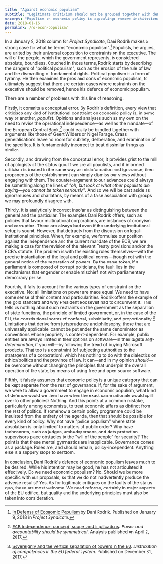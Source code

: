 ```yaml
---
title: "Against economic populism"
subtitle: "Legitimate criticism should not be grouped together with demagogy"
excerpt: "Populism on economic policy is appealing: remove institutional restraints so that the government can act. That is a slippery slope to serfdom."
date: 2018-01-16
permalink: /no-econ-populism/
---
```

In a January 9, 2018 column for *Project Syndicate*, Dani Rodrik makes a strong case for what he terms "economic populism".[^RodrikEconPopulism] Populists, he argues, are united by their universal opposition to constraints on the executive. The will of the people, which the government represents, is considered absolute, boundless. Couched in those terms, Rodrik starts by describing the dangers of "political populism", such as the erosion of the rule of law and the dismantling of fundamental rights. Political populism is a form of tyranny. He then examines the pros and cons of economic populism, to ultimately suggest that there are certain cases where restraints on the executive should be removed, hence his defence of economic populism.

There are a number of problems with this line of reasoning.

Firstly, it commits a conceptual error. By Rodrik's definition, every view that criticises any kind of institutional constraint on economic policy is, in some way or another, *populist*. Opinions and analyses such as my own on the need to revise the operational independence—as well as the mandate—of the European Central Bank,[^ECBReview] could easily be bundled together with arguments like those of Geert Wilders or Nigel Farage. Crass generalisations leave no room for subtlety, deliberation, and examination of the specifics. It is fundamentally incorrect to treat dissimilar things as similar.


Secondly, and drawing from the conceptual error, it provides grist to the mill of apologists of the status quo. If we are all populists, and if informed criticism is treated in the same way as misinformation and ignorance, then proponents of the establishment can simply dismiss our views without engaging with them. The counter-argument to our advances could always be something along the lines of *"oh, but look at what other populists are saying—you cannot be taken seriously"*. And so we will be cast aside as ignoramuses and charlatans, by means of a false association with groups we may profoundly disagree with.

Thirdly, it is analytically incorrect insofar as distinguishing between the general and the particular. The examples Dani Rodrik offers, such as policies that favour multinational corporations, are instances of cronyism and corruption. These are always bad even if the underlying institutional setup is sound. However, that detracts from the discussion on legal-institutional principles. When, for example, we formulate our position against the independence and the current mandate of the ECB, we are making a case for the revision of the relevant Treaty provisions and/or the ECB's statute. The problem is with the existing rules themselves—with the precise instantiation of the legal and political norms—though not with the general notion of the separation of powers. By the same token, if a parliament is composed of corrupt politicians, the fault lies in the mechanisms that engender or enable mischief, not with parliamentary democracy per se.

Fourthly, it fails to account for the various types of constraint on the executive. Not all limitations on power are made equal. We need to have some sense of their content and particularities. Rodrik offers the example of the gold standard and why President Roosevelt had to circumvent it. This tells us nothing about such restraints on the government as the separation of state functions, the principle of limited government, or, in the case of the EU, the constitutional norms of conferral, subsidiarity, and proportionality.[^EUConstitutionSov] Limitations that derive from jurisprudence and philosophy, those that are universally applicable, cannot be put under the same denominator as conventions whose propriety is context-dependent. For example, public entities are always limited in their options on software—in their *digital self-determination*, if you will—by following the trend of buying Microsoft products. That too is a constraint (of subjecting authorities to the stratagems of a corporation), which has nothing to do with the dialectics on ethics/politics and the province of law. It can—and in my opinion *should*—be overcome without changing the principles that underpin the overall operation of the state, by means of using free and open source software.

Fifthly, it falsely assumes that economic policy is a unique category that can be kept separate from the rest of governance. If, for the sake of argument, we were to allow a government to engage in economic populism, what kind of defence would we then have when the exact same rationale would spill over to other policies? Nothing. And this points at a common mistake, particularly among economists, to treat economic affairs as distinct from the rest of politics. If somehow a certain policy programme could be insulated from the entirety of the agenda, then that should be possible for every kind of policy. Why not have "police populism" where state absolutism is 'only limited' to matters of public order? Why have technocrats, such as judges, ombudspersons, and data protection supervisors place obstacles to the "will of the people" for security? The point is that these mental gymnastics are inapplicable. Governance comes as a package. Rules are, and should remain, policy-independent. Anything else is a slippery slope to serfdom.

In conclusion, Dani Rodrik's defence of economic populism leaves much to be desired. While his intention may be good, he has not articulated it effectively. Do we need economic populism? No. Should we be more specific with our proposals, so that we do not inadvertently produce the adverse results? Yes. As for legitimate critiques on the faults of the status quo, these are most welcome. We need reforms, certainly in major aspects of the EU edifice, but quality and the underlying principles must also be taken into consideration.

[^RodrikEconPopulism]: [In Defense of Economic Populism](https://www.project-syndicate.org/commentary/defense-of-economic-populism-by-dani-rodrik-2018-01) by Dani Rodrik. Published on January 9, 2018 in *Project Syndicate*.

[^ECBReview]: [ECB independence: concept, scope, and implications](/ecb-independence-review/). *Power and accountability should be symmetrical*. Analysis published on April 2, 2017.

[^EUConstitutionSov]: [Sovereignty and the vertical separation of powers in the EU](/seminars/sovereignty-eu-federation/). *Distribution of competences in the EU federal system*. Published on December 31, 2017.
